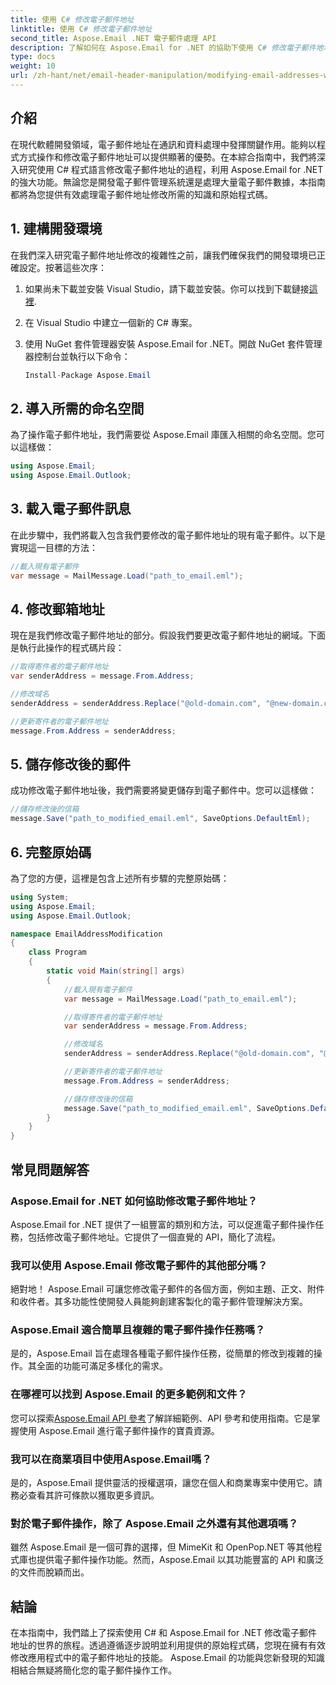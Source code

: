 ```yaml
---
title: 使用 C# 修改電子郵件地址
linktitle: 使用 C# 修改電子郵件地址
second_title: Aspose.Email .NET 電子郵件處理 API
description: 了解如何在 Aspose.Email for .NET 的協助下使用 C# 修改電子郵件地址。請按照此逐步指南有效地操作電子郵件地址。
type: docs
weight: 10
url: /zh-hant/net/email-header-manipulation/modifying-email-addresses-with-csharp/
---
```


## 介紹

在現代軟體開發領域，電子郵件地址在通訊和資料處理中發揮關鍵作用。能夠以程式方式操作和修改電子郵件地址可以提供顯著的優勢。在本綜合指南中，我們將深入研究使用 C# 程式語言修改電子郵件地址的過程，利用 Aspose.Email for .NET 的強大功能。無論您是開發電子郵件管理系統還是處理大量電子郵件數據，本指南都將為您提供有效處理電子郵件地址修改所需的知識和原始程式碼。


## 1. 建構開發環境

在我們深入研究電子郵件地址修改的複雜性之前，讓我們確保我們的開發環境已正確設定。按著這些次序：

1. 如果尚未下載並安裝 Visual Studio，請下載並安裝。你可以找到下載鏈接[這裡](https://visualstudio.microsoft.com/downloads/).

2. 在 Visual Studio 中建立一個新的 C# 專案。

3. 使用 NuGet 套件管理器安裝 Aspose.Email for .NET。開啟 NuGet 套件管理器控制台並執行以下命令：
   
   ```csharp
   Install-Package Aspose.Email
   ```

## 2. 導入所需的命名空間

為了操作電子郵件地址，我們需要從 Aspose.Email 庫匯入相關的命名空間。您可以這樣做：

```csharp
using Aspose.Email;
using Aspose.Email.Outlook;
```

## 3. 載入電子郵件訊息

在此步驟中，我們將載入包含我們要修改的電子郵件地址的現有電子郵件。以下是實現這一目標的方法：

```csharp
//載入現有電子郵件
var message = MailMessage.Load("path_to_email.eml");
```

## 4. 修改郵箱地址

現在是我們修改電子郵件地址的部分。假設我們要更改電子郵件地址的網域。下面是執行此操作的程式碼片段：

```csharp
//取得寄件者的電子郵件地址
var senderAddress = message.From.Address;

//修改域名
senderAddress = senderAddress.Replace("@old-domain.com", "@new-domain.com");

//更新寄件者的電子郵件地址
message.From.Address = senderAddress;
```

## 5. 儲存修改後的郵件

成功修改電子郵件地址後，我們需要將變更儲存到電子郵件中。您可以這樣做：

```csharp
//儲存修改後的信箱
message.Save("path_to_modified_email.eml", SaveOptions.DefaultEml);
```

## 6. 完整原始碼

為了您的方便，這裡是包含上述所有步驟的完整原始碼：

```csharp
using System;
using Aspose.Email;
using Aspose.Email.Outlook;

namespace EmailAddressModification
{
    class Program
    {
        static void Main(string[] args)
        {
            //載入現有電子郵件
            var message = MailMessage.Load("path_to_email.eml");

            //取得寄件者的電子郵件地址
            var senderAddress = message.From.Address;

            //修改域名
            senderAddress = senderAddress.Replace("@old-domain.com", "@new-domain.com");

            //更新寄件者的電子郵件地址
            message.From.Address = senderAddress;

            //儲存修改後的信箱
            message.Save("path_to_modified_email.eml", SaveOptions.DefaultEml);
        }
    }
}
```

## 常見問題解答

### Aspose.Email for .NET 如何協助修改電子郵件地址？

Aspose.Email for .NET 提供了一組豐富的類別和方法，可以促進電子郵件操作任務，包括修改電子郵件地址。它提供了一個直覺的 API，簡化了流程。

### 我可以使用 Aspose.Email 修改電子郵件的其他部分嗎？

絕對地！ Aspose.Email 可讓您修改電子郵件的各個方面，例如主題、正文、附件和收件者。其多功能性使開發人員能夠創建客製化的電子郵件管理解決方案。

### Aspose.Email 適合簡單且複雜的電子郵件操作任務嗎？

是的，Aspose.Email 旨在處理各種電子郵件操作任務，從簡單的修改到複雜的操作。其全面的功能可滿足多樣化的需求。

### 在哪裡可以找到 Aspose.Email 的更多範例和文件？

您可以探索[Aspose.Email API 參考](https://reference.aspose.com/email/net/)了解詳細範例、API 參考和使用指南。它是掌握使用 Aspose.Email 進行電子郵件操作的寶貴資源。

### 我可以在商業項目中使用Aspose.Email嗎？

是的，Aspose.Email 提供靈活的授權選項，讓您在個人和商業專案中使用它。請務必查看其許可條款以獲取更多資訊。

### 對於電子郵件操作，除了 Aspose.Email 之外還有其他選項嗎？

雖然 Aspose.Email 是一個可靠的選擇，但 MimeKit 和 OpenPop.NET 等其他程式庫也提供電子郵件操作功能。然而，Aspose.Email 以其功能豐富的 API 和廣泛的文件而脫穎而出。

## 結論

在本指南中，我們踏上了探索使用 C# 和 Aspose.Email for .NET 修改電子郵件地址的世界的旅程。透過遵循逐步說明並利用提供的原始程式碼，您現在擁有有效修改應用程式中的電子郵件地址的技能。 Aspose.Email 的功能與您新發現的知識相結合無疑將簡化您的電子郵件操作工作。